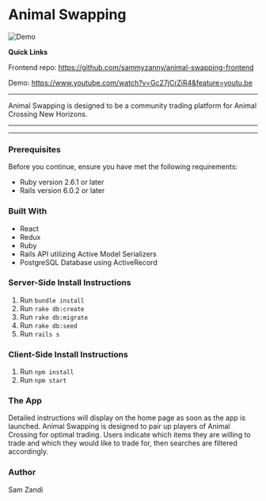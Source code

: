 # Animal Swapping
![Demo](https://github.com/sammyzanny/animal-swapping-backend/blob/master/Screen%20Recording%202020-05-29%20at%203.41.35%20AM.gif?raw=true)

**Quick Links**

Frontend repo: https://github.com/sammyzanny/animal-swapping-frontend

Demo: https://www.youtube.com/watch?v=Gc27jCrZiR4&feature=youtu.be

***
Animal Swapping is designed to be a community trading platform for Animal Crossing New Horizons.
***
***
### Prerequisites
Before you continue, ensure you have met the following requirements:
- Ruby version 2.6.1 or later
- Rails version 6.0.2 or later



### Built With
- React
- Redux
- Ruby
- Rails API utilizing Active Model Serializers
- PostgreSQL Database using ActiveRecord

### Server-Side Install Instructions
1. Run `bundle install`
2. Run `rake db:create`
3. Run `rake db:migrate`
4. Run `rake db:seed`
5. Run `rails s`

### Client-Side Install Instructions
1. Run `npm install`
2. Run `npm start`

### The App
Detailed instructions will display on the home page as soon as the app is launched. Animal Swapping is designed to pair up players of Animal Crossing for optimal trading. Users indicate which items they are willing to trade and which they would like to trade for, then searches are filtered accordingly.

### Author
Sam Zandi
